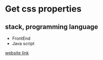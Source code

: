 # Get css properties

## stack, programming language
- FrontEnd
- Java script

<a href="https://get-css.netlify.app/" target="_blank">website link</a>
